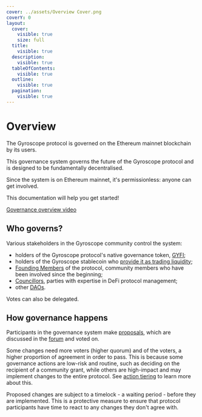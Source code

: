 ```yaml
---
cover: ../assets/Overview Cover.png
coverY: 0
layout:
  cover:
    visible: true
    size: full
  title:
    visible: true
  description:
    visible: true
  tableOfContents:
    visible: true
  outline:
    visible: true
  pagination:
    visible: true
---
```


# Overview

The Gyroscope protocol is governed on the Ethereum mainnet blockchain by its users.&#x20;

This governance system governs the future of the Gyroscope protocol and is designed to be fundamentally decentralised.&#x20;

Since the system is on Ethereum mainnet, it's permissionless: anyone can get involved.&#x20;

This documentation will help you get started!

[Governance overview video](https://www.youtube.com/watch?v=sS5JNlp4B90)

## Who governs?

Various stakeholders in the Gyroscope community control the system:

* holders of the Gyroscope protocol's native governance token, [GYFI](how-it-works/voting-vaults/gyfi-vault.md);
* holders of the Gyroscope stablecoin who [provide it as trading liquidity](how-it-works/voting-vaults/gyd-lp-vault.md);
* [Founding Members](how-it-works/voting-vaults/the-founding-member-vault.md) of the protocol, community members who have been involved since the beginning;
* [Councillors](how-it-works/voting-vaults/councillor-vault.md), parties with expertise in DeFi protocol management;
* other [DAOs](how-it-works/voting-vaults/associated-dao-vault.md).

Votes can also be delegated.

## How governance happens

Participants in the governance system make [proposals](how-it-works/on-chain-proposals.md), which are discussed in the [forum](https://forum.gyro.finance/) and voted on.&#x20;

Some changes need more voters (higher quorum) and of the voters, a higher proportion of agreement in order to pass. This is because some governance actions are low-risk and routine, such as deciding on the recipient of a community grant, while others are high-impact and may implement changes to the entire protocol. See [action tiering](how-it-works/action-tiering.md) to learn more about this.

Proposed changes are subject to a timelock - a waiting period - before they are implemented. This is a protective measure to ensure that protocol participants have time to react to any changes they don't agree with.&#x20;
